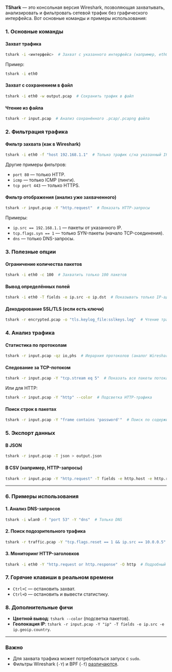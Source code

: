 **TShark** — это консольная версия Wireshark, позволяющая захватывать, анализировать и фильтровать сетевой трафик без графического интерфейса. Вот основные команды и примеры использования:


### **1. Основные команды**
#### **Захват трафика**
```bash
tshark -i <интерфейс>  # Захват с указанного интерфейса (например, eth0, wlan0)
```
Пример:
```bash
tshark -i eth0
```

#### **Захват с сохранением в файл**
```bash
tshark -i eth0 -w output.pcap  # Сохранить трафик в файл
```

#### **Чтение из файла**
```bash
tshark -r input.pcap  # Анализ сохранённого .pcap/.pcapng файла
```



### **2. Фильтрация трафика**
#### **Фильтр захвата (как в Wireshark)**
```bash
tshark -i eth0 -f "host 192.168.1.1"  # Только трафик с/на указанный IP
```
Другие примеры фильтров:
- `port 80` — только HTTP.
- `icmp` — только ICMP (пинги).
- `tcp port 443` — только HTTPS.

#### **Фильтр отображения (анализ уже захваченного)**
```bash
tshark -r input.pcap -Y "http.request"  # Показать HTTP-запросы
```
Примеры:
- `ip.src == 192.168.1.1` — пакеты от указанного IP.
- `tcp.flags.syn == 1` — только SYN-пакеты (начало TCP-соединения).
- `dns` — только DNS-запросы.



### **3. Полезные опции**
#### **Ограничение количества пакетов**
```bash
tshark -i eth0 -c 100  # Захватить только 100 пакетов
```

#### **Вывод определённых полей**
```bash
tshark -i eth0 -T fields -e ip.src -e ip.dst  # Показывать только IP-адреса источника и назначения
```

#### **Декодирование SSL/TLS (если есть ключи)**
```bash
tshark -r encrypted.pcap -o "tls.keylog_file:sslkeys.log"  # Чтение трафика с ключами
```



### **4. Анализ трафика**
#### **Статистика по протоколам**
```bash
tshark -r input.pcap -qz io,phs  # Иерархия протоколов (аналог Wireshark Statistics)
```

#### **Следование за TCP-потоком**
```bash
tshark -r input.pcap -Y "tcp.stream eq 5"  # Показать все пакеты потока №5
```
Или для HTTP:
```bash
tshark -r input.pcap -Y "http" --color  # Подсветка HTTP-трафика
```

#### **Поиск строк в пакетах**
```bash
tshark -r input.pcap -Y "frame contains 'password'"  # Поиск по содержимому
```



### **5. Экспорт данных**
#### **В JSON**
```bash
tshark -r input.pcap -T json > output.json
```

#### **В CSV (например, HTTP-запросы)**
```bash
tshark -r input.pcap -Y "http.request" -T fields -e http.host -e http.request.uri > urls.csv
```

---

### **6. Примеры использования**
#### **1. Анализ DNS-запросов**
```bash
tshark -i wlan0 -f "port 53" -Y "dns"  # Только DNS
```

#### **2. Поиск подозрительного трафика**
```bash
tshark -r traffic.pcap -Y "tcp.flags.reset == 1 && ip.src == 10.0.0.5"  # RST-пакеты от конкретного IP
```

#### **3. Мониторинг HTTP-заголовков**
```bash
tshark -i eth0 -Y "http.request or http.response" -O http  # Подробный вывод HTTP
```


### **7. Горячие клавиши в реальном времени**
- `Ctrl+C` — остановить захват.
- `Ctrl+D` — остановить и вывести статистику.


### **8. Дополнительные фичи**
- **Цветной вывод**: `tshark --color` (подсветка пакетов).
- **Геолокация IP**: `tshark -r input.pcap -Y "ip" -T fields -e ip.src -e ip.geoip.country`.

---

### **Важно**
- Для захвата трафика может потребоваться запуск с `sudo`.
- Фильтры Wireshark (`-Y`) и BPF (`-f`) [различаются](https://www.wireshark.org/docs/man-pages/tshark.html).




